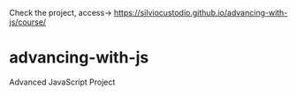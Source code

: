 Check the project, access-> https://silviocustodio.github.io/advancing-with-js/course/


# advancing-with-js
Advanced JavaScript Project
